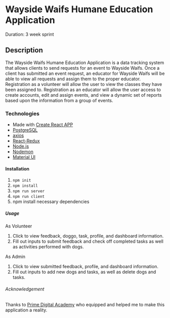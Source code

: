 # Wayside Waifs Humane Education Application

Duration: 3 week sprint

## Description

The Wayside Waifs Humane Education Application is a data tracking system that allows clients to send requests for an event to Wayside Waifs. Once a client has submitted an event request, an educator for Wayside Waifs will be able to view all requests and assign them to the proper educator. Registration as a volunteer will allow the user to view the classes they have been assigned to. Registration as an educator will allow the user access to create accounts, edit and assign events, and view a dynamic set of reports based upon the information from a group of events.

### Technologies

- Made with [Create React APP](https://github.com/facebook/create-react-app)
- [PostgreSQL](https://www.postgresql.org/download/)
- [axios](https://github.com/axios/axios)
- [React-Redux](https://github.com/reduxjs/react-redux)
- [Node.js](https://nodejs.org/en/)
- [Nodemon](https://nodemon.io/)
- [Material UI](https://material-ui.com/)

#### Installation

1. `npm init`
2. `npm install`
3. `npm run server`
4. `npm run client`
5. npm install necessary dependencies

##### Usage

As Volunteer

1. Click to view feedback, doggo, task, profile, and dashboard information.
2. Fill out inputs to submit feedback and check off completed tasks as well as activities performed with dogs.

As Admin

1. Click to view submitted feedback, profile, and dashboard information.
2. Fill out inputs to add new dogs and tasks, as well as delete dogs and tasks.

###### Acknowledgement

Thanks to [Prime Digital Academy](https://github.com/orgs/PrimeAcademy/people) who equipped and helped me to make this application a reality.
